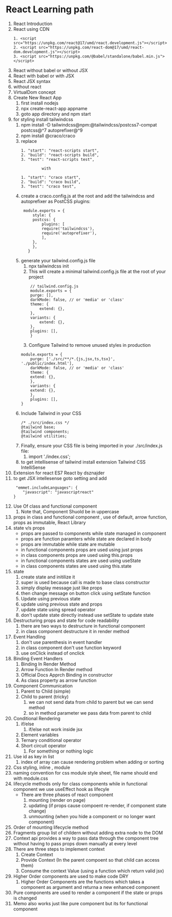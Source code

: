 # React Learning path


1. React Introduction
2. React using CDN
    ```
    1. <script src="https://unpkg.com/react@17/umd/react.development.js"></script>
    2. <script src="https://unpkg.com/react-dom@17/umd/react-dom.development.js"></script>
    3. <script src="https://unpkg.com/@babel/standalone/babel.min.js"></script>
    ```
3. React without babel or without JSX
4. React with babel or with JSX
5. React JSX syntax
6. without react
7. VirtualDom concept
8. Create New React App
    1. first install nodejs
    2. npx create-react-app appname
    3. goto app directory and npm start
9. for styling install tailwindcss
    1. npm install -D tailwindcss@npm:@tailwindcss/postcss7-compat postcss@^7 autoprefixer@^9
    2. npm install @craco/craco
    3. replace
        ```
        1. "start": "react-scripts start",
        2. "build": "react-scripts build",
        3. "test": "react-scripts test",

                 with

        1. "start": "craco start",
        2. "build": "craco build",
        3. "test": "craco test",
        ```
    5. create a craco.config.js at the root and add the tailwindcss and autoprefixer as PostCSS plugins:
       ```
        module.exports = {
            style: {
            postcss: {
                plugins: [
                require('tailwindcss'),
                require('autoprefixer'),
                ],
            },
            },
          }
        ```
    6. generate your tailwind.config.js file
        1. npx tailwindcss init
        2. This will create a minimal tailwind.config.js file at the root of your project
        ```
            // tailwind.config.js
            module.exports = {
            purge: [],
            darkMode: false, // or 'media' or 'class'
            theme: {
                extend: {},
            },
            variants: {
                extend: {},
            },
            plugins: [],
            }
        ```
        3. Configure Tailwind to remove unused styles in production
        ```
        module.exports = {
            purge: ['./src/**/*.{js,jsx,ts,tsx}', './public/index.html'],
            darkMode: false, // or 'media' or 'class'
            theme: {
            extend: {},
            },
            variants: {
            extend: {},
            },
            plugins: [],
        }
        ```
    7. Include Tailwind in your CSS
        ```
        /* ./src/index.css */
        @tailwind base;
        @tailwind components;
        @tailwind utilities;
        ```
    8. Finally, ensure your CSS file is being imported in your ./src/index.js file:
        1. import './index.css';
    9. to get intellisense of tailwind install extension Tailwind CSS IntelliSense
10. Extension for react ES7 React by dsznajder
11. to get JSX intellesense goto setting and add
    ```
     "emmet.includeLanguages": {
        "javascript": "javascriptreact"
    }
    ```
12. Use Of class and functional component
    1. Note that, Component Shuold be in uppercase
13. props in class and functional component , use of default, arrow function, props as immutable, React Library
14. state v/s props
    - props are passed to components while state managed in component
    - props are function paramters while state are declared in body
    - props are immutable while state are mutable
    - in functional components props are used using just props
    - in class components props are used using this.props
    - in functional components states are used using useState
    - in class components states are used using this.state
15. state
    1. create state and initilize it
    2. super is used because call is made to base class constructor
    3. simply display message just like props
    4. then change message on button click using setState function
    5. Update using previous state
    6. update using previous state and props
    7. update state using spread operator
    8. don't update state directly instead use setState to update state
16. Destructuring props and state for code readability
    1. there are two ways to destructure in functional component
    2. in class component destructure it in render method
17. Event Handling
    1. don't use parenthesis in event handler 
    2. in class component don't use function keyword
    3. use onClick instead of onclick
16. Binding Event Handlers 
    1. Binding In Render Method
    2. Arrow Function In Render method
    3. Official Docs Apprch Binding in constructor
    4. As class property as arrow function
17. Component Communication
    1. Parent to Child (simple)
    2. Child to parent (tricky)
        1. we can not send data from child to parent but we can send method
        2. so in method parameter we pass data from parent to child
18. Conditional Rendering
    1. if/else
        1. if/else not work inside jsx
    2. Element variables
    3. Ternary conditional operator
    4. Short circuit operator
        1. For something or nothing logic
19. Use id as key in list
    1. index of array can cause rendering problem when adding or sorting
20. Css styling, inline , module  
20. naming convention for css module style sheet, file name should end with module.css
21. lifecycle methods only for class components while in functional component we use useEffect hook as lifecyle
    - There are three phases of react component
        1. mounting (render on page)
        2. updating (if props cause compoent re-render, if component state change)
        3. unmounting (when you hide a component or no longer want component)
22. Order of mounting lifecycle method
23. Fragments group list of childern without adding extra node to the DOM
24. Context api provides a way to pass data through the component tree without having to pass props down manually at every level
25. There are three steps to implement context
    1. Create Context
    2. Provide Context (In the parent compoent so that child can access them)
    3. Consume the context Value (using a function which return valid jsx)
26. Higher Order components are used to make code DRY
    1. Higher Order Components are the functions which takes a component as argument and returna a new enhanced component
27. Pure components are used to render a component if the state or props is changed
28. Memo also works just like pure component but its for functional component
